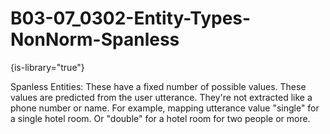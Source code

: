 # B03-07_0302-Entity-Types-NonNorm-Spanless

{is-library="true"}

<snippet id="B03-07_0302-Entity-Types-NonNorm-Spanless_snippet">



Spanless Entities: These have a fixed number of possible values. These values are predicted from the user utterance. They're not extracted like a phone number or name. For example, mapping utterance value "single" for a single hotel room. Or "double" for a hotel room for two people or more.


</snippet>
